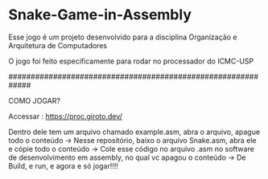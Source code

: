 # Snake-Game-in-Assembly
Esse jogo é um projeto desenvolvido para a disciplina Organização e Arquitetura de Computadores

O jogo foi feito especificamente para rodar no processador do ICMC-USP

#############################################################

COMO JOGAR? 


Accessar : https://proc.giroto.dev/

Dentro dele tem um arquivo chamado example.asm, abra o arquivo, apague todo o conteúdo -> 
Nesse reposítório, baixo o arquivo Snake.asm, abra ele e cópie todo o conteúdo -> 
Cole esse código no arquivo .asm no software de desenvolvimento em assembly, no qual vc apagou o conteúdo -> 
De Build, e run, e agora e só jogar!!!!
